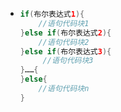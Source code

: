 - ```java
  if(布尔表达式1){
      //语句代码块1
  }else if(布尔表达式2){
      //语句代码块2
  }else if(布尔表达式3){
       //语句代码块3
  }……{
  }else{
      //语句代码块n
  }
  ```